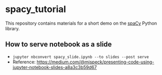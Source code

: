 # spacy_tutorial

This repository contains materials for a short demo on the [spaCy](https://spacy.io/) Python library.

## How to serve notebook as a slide
* `jupyter nbconvert spacy_slide.ipynb --to slides --post serve`
* Reference: https://medium.com/@mjspeck/presenting-code-using-jupyter-notebook-slides-a8a3c3b59d67

